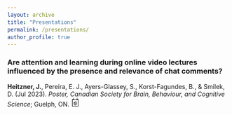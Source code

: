 ```yaml
---
layout: archive
title: "Presentations"
permalink: /presentations/
author_profile: true
---
```

### Are attention and learning during online video lectures influenced by the presence and relevance of chat comments? 
**Heitzner, J.**, Pereira, E. J., Ayers-Glassey, S., Korst-Fagundes, B., & Smilek, D. (Jul 2023). _Poster, Canadian Society for Brain, Behaviour, and Cognitive Science_; Guelph, ON.
<a href="/files/Posters/Are attention and learning during online video lectures influenced by   the presence and relevance of chat comments.pdf" target="_blank"><img src="/images/poster.png" width="20" height="20"></a>
